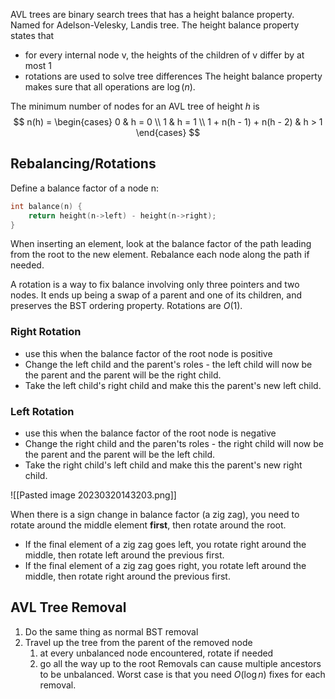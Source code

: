 
AVL trees are binary search trees that has a height balance property. Named for Adelson-Velesky, Landis tree. The height balance property states that
- for every internal node v, the heights of the children of v differ by at most 1
- rotations are used to solve tree differences
The height balance property makes sure that all operations are $\log(n)$.

The minimum number of nodes for an AVL tree of height $h$ is
$$
n(h) = \begin{cases}
0 & h = 0 \\
1 & h = 1 \\
1 + n(h - 1) + n(h - 2) & h > 1
\end{cases}
$$
## Rebalancing/Rotations
Define a balance factor of a node n:
```cpp
int balance(n) {
	return height(n->left) - height(n->right);
}
```

When inserting an element, look at the balance factor of the path leading from the root to the new element. Rebalance each node along the path if needed.

A rotation is a way to fix balance involving only three pointers and two nodes. It ends up being a swap of a parent and one of its children, and preserves the BST ordering property. Rotations are $O(1)$.
### Right Rotation
- use this when the balance factor of the root node is positive
- Change the left child and the parent's roles - the left child will now be the parent and the parent will be the right child. 
- Take the left child's right child and make this the parent's new left child.
### Left Rotation
- use this when the balance factor of the root node is negative
- Change the right child and the paren'ts roles - the right child will now be the parent and the parent will be the left child.
- Take the right child's left child and make this the parent's new right child.

![[Pasted image 20230320143203.png]]

When there is a sign change in balance factor (a zig zag), you need to rotate around the middle element **first**, then rotate around the root.

- If the final element of a zig zag goes left, you rotate right around the middle, then rotate left around the previous first.
- If the final element of a zig zag goes right, you rotate left around the middle, then rotate right around the previous first.

## AVL Tree Removal
1. Do the same thing as normal BST removal
2. Travel up the tree from the parent of the removed node
	1. at every unbalanced node encountered, rotate if needed
	2. go all the way up to the root
Removals can cause multiple ancestors to be unbalanced. Worst case is that you need $O(\log n)$ fixes for each removal.